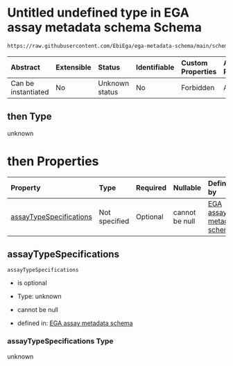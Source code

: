 # Untitled undefined type in EGA assay metadata schema Schema

```txt
https://raw.githubusercontent.com/EbiEga/ega-metadata-schema/main/schemas/EGA.assay.json#/allOf/0/then
```



| Abstract            | Extensible | Status         | Identifiable | Custom Properties | Additional Properties | Access Restrictions | Defined In                                                                 |
| :------------------ | :--------- | :------------- | :----------- | :---------------- | :-------------------- | :------------------ | :------------------------------------------------------------------------- |
| Can be instantiated | No         | Unknown status | No           | Forbidden         | Allowed               | none                | [EGA.assay.json\*](../../../schemas/EGA.assay.json "open original schema") |

## then Type

unknown

# then Properties

| Property                                            | Type          | Required | Nullable       | Defined by                                                                                                                                                                                                                                                                                                  |
| :-------------------------------------------------- | :------------ | :------- | :------------- | :---------------------------------------------------------------------------------------------------------------------------------------------------------------------------------------------------------------------------------------------------------------------------------------------------------- |
| [assayTypeSpecifications](#assaytypespecifications) | Not specified | Optional | cannot be null | [EGA assay metadata schema](ega-3-allof-if-the-files-are-aligned-reads-the-reference-alignment-details-are-expected-then-properties-assaytypespecifications.md "https://raw.githubusercontent.com/EbiEga/ega-metadata-schema/main/schemas/EGA.assay.json#/allOf/0/then/properties/assayTypeSpecifications") |

## assayTypeSpecifications



`assayTypeSpecifications`

*   is optional

*   Type: unknown

*   cannot be null

*   defined in: [EGA assay metadata schema](ega-3-allof-if-the-files-are-aligned-reads-the-reference-alignment-details-are-expected-then-properties-assaytypespecifications.md "https://raw.githubusercontent.com/EbiEga/ega-metadata-schema/main/schemas/EGA.assay.json#/allOf/0/then/properties/assayTypeSpecifications")

### assayTypeSpecifications Type

unknown
